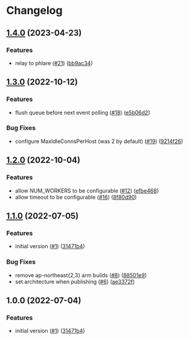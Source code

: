 # Changelog

## [1.4.0](https://github.com/pyroscope-io/pyroscope-lambda-extension/compare/v1.3.0...v1.4.0) (2023-04-23)


### Features

* relay to phlare ([#21](https://github.com/pyroscope-io/pyroscope-lambda-extension/issues/21)) ([bb9ac34](https://github.com/pyroscope-io/pyroscope-lambda-extension/commit/bb9ac34129d5da5eb0913a4e594dd08de4995087))

## [1.3.0](https://github.com/pyroscope-io/pyroscope-lambda-extension/compare/v1.2.0...v1.3.0) (2022-10-12)


### Features

* flush queue before next event polling ([#18](https://github.com/pyroscope-io/pyroscope-lambda-extension/issues/18)) ([e5b06d2](https://github.com/pyroscope-io/pyroscope-lambda-extension/commit/e5b06d2e38d174daa52828e45fb7783700bd86ee))


### Bug Fixes

* configure MaxIdleConnsPerHost (was 2 by default) ([#19](https://github.com/pyroscope-io/pyroscope-lambda-extension/issues/19)) ([9214f26](https://github.com/pyroscope-io/pyroscope-lambda-extension/commit/9214f26e2e1b4ae460981ab1f09f01c6ac92f201))

## [1.2.0](https://github.com/pyroscope-io/pyroscope-lambda-extension/compare/v1.1.0...v1.2.0) (2022-10-04)


### Features

* allow NUM_WORKERS to be configurable ([#12](https://github.com/pyroscope-io/pyroscope-lambda-extension/issues/12)) ([efbe468](https://github.com/pyroscope-io/pyroscope-lambda-extension/commit/efbe4680175be80f4db2d0ce0e3b301443d8201e))
* allow timeout to be configurable ([#16](https://github.com/pyroscope-io/pyroscope-lambda-extension/issues/16)) ([8f80d90](https://github.com/pyroscope-io/pyroscope-lambda-extension/commit/8f80d9071e352362df82dbecabb8b086494beaac))

## [1.1.0](https://github.com/pyroscope-io/pyroscope-lambda-extension/compare/v1.0.1...v1.1.0) (2022-07-05)


### Features

* initial version ([#1](https://github.com/pyroscope-io/pyroscope-lambda-extension/issues/1)) ([31471b4](https://github.com/pyroscope-io/pyroscope-lambda-extension/commit/31471b4fd059f511720baf6dba2e04a7236083ca))


### Bug Fixes

* remove ap-northeast{2,3} arm builds ([#8](https://github.com/pyroscope-io/pyroscope-lambda-extension/issues/8)) ([88501e9](https://github.com/pyroscope-io/pyroscope-lambda-extension/commit/88501e9ea03ab9fc1dcdf673ba341279679afc73))
* set architecture when publishing ([#6](https://github.com/pyroscope-io/pyroscope-lambda-extension/issues/6)) ([ae3372f](https://github.com/pyroscope-io/pyroscope-lambda-extension/commit/ae3372f4697a1d97246c0eb73448bf752ec370a1))

## 1.0.0 (2022-07-04)


### Features

* initial version ([#1](https://github.com/pyroscope-io/pyroscope-lambda-extension/issues/1)) ([31471b4](https://github.com/pyroscope-io/pyroscope-lambda-extension/commit/31471b4fd059f511720baf6dba2e04a7236083ca))
